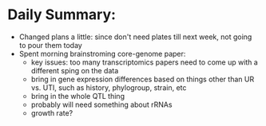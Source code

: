 # Daily Summary:
- Changed plans a little: since don't need plates till next week, not going to pour them today
- Spent morning brainstroming core-genome paper:
  * key issues: too many transcriptomics papers need to come up with a different sping on the data
  * bring in gene expression differences based on things other than UR vs. UTI, such as history, phylogroup, strain, etc
  * bring in the whole QTL thing
  * probably will need something about rRNAs
  * growth rate? 
